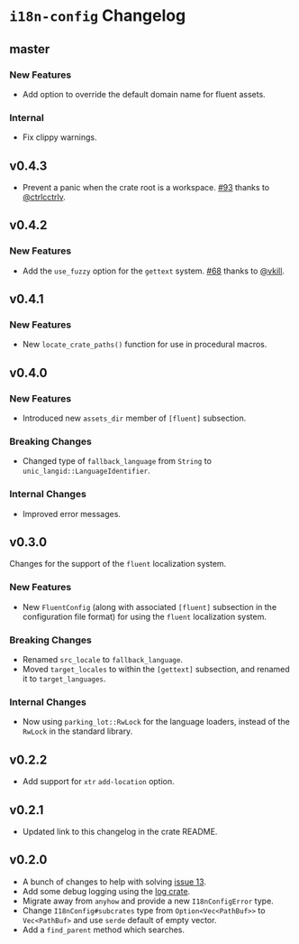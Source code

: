 # `i18n-config` Changelog

## master

### New Features

+ Add option to override the default domain name for fluent assets.

### Internal

+ Fix clippy warnings.

## v0.4.3

+ Prevent a panic when the crate root is a workspace. [#93](https://github.com/kellpossible/cargo-i18n/pull/93) thanks to [@ctrlcctrlv](https://github.com/ctrlcctrlv).

## v0.4.2

### New Features

+ Add the `use_fuzzy` option for the `gettext` system. [#68](https://github.com/kellpossible/cargo-i18n/pull/68) thanks to [@vkill](https://github.com/vkill).

## v0.4.1

### New Features

+ New `locate_crate_paths()` function for use in procedural macros.

## v0.4.0

### New Features

+ Introduced new `assets_dir` member of `[fluent]` subsection.

### Breaking Changes

+ Changed type of `fallback_language` from `String` to `unic_langid::LanguageIdentifier`.

### Internal Changes

+ Improved error messages.

## v0.3.0

Changes for the support of the `fluent` localization system.

### New Features

+ New `FluentConfig` (along with associated `[fluent]` subsection in the configuration file format) for using the `fluent` localization system.

### Breaking Changes

+ Renamed `src_locale` to `fallback_language`.
+ Moved `target_locales` to within the `[gettext]` subsection, and renamed it to `target_languages`.

### Internal Changes

+ Now using `parking_lot::RwLock` for the language loaders, instead of the `RwLock` in the standard library.

## v0.2.2

+ Add support for `xtr` `add-location` option.

## v0.2.1

+ Updated link to this changelog in the crate README.

## v0.2.0

+ A bunch of changes to help with solving [issue 13](https://github.com/kellpossible/cargo-i18n/issues/13).
+ Add some debug logging using the [log crate](https://crates.io/crates/log).
+ Migrate away from `anyhow` and provide a new `I18nConfigError` type.
+ Change `I18nConfig#subcrates` type from `Option<Vec<PathBuf>>` to `Vec<PathBuf>` and use `serde` default of empty vector.
+ Add a `find_parent` method which searches.
